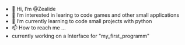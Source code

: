 - 👋 Hi, I’m @Zealide
- 👀 I’m interested in learing to code games and other small applications
- 🌱 I’m currently learning to code small projects with python
- 📫 How to reach me ...
- currently working on a Interface for "my_first_programm"
<!---
Zealide/Zealide is a ✨ special ✨ repository because its `README.md` (this file) appears on your GitHub profile.
You can click the Preview link to take a look at your changes.
--->
